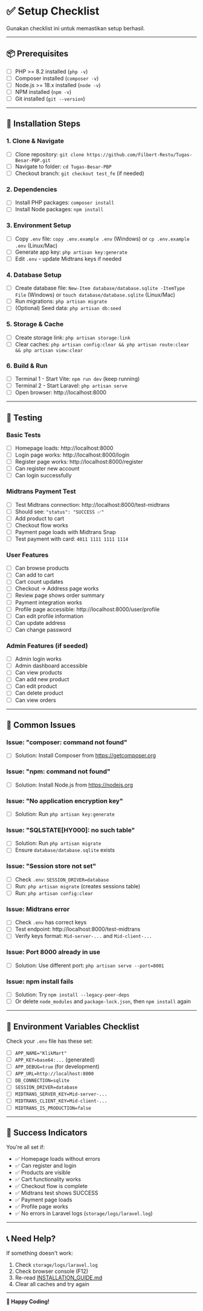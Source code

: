 # ✅ Setup Checklist

Gunakan checklist ini untuk memastikan setup berhasil.

---

## 📦 Prerequisites

- [ ] PHP >= 8.2 installed (`php -v`)
- [ ] Composer installed (`composer -v`)
- [ ] Node.js >= 18.x installed (`node -v`)
- [ ] NPM installed (`npm -v`)
- [ ] Git installed (`git --version`)

---

## 🚀 Installation Steps

### 1. Clone & Navigate

- [ ] Clone repository: `git clone https://github.com/Filbert-Restu/Tugas-Besar-PBP.git`
- [ ] Navigate to folder: `cd Tugas-Besar-PBP`
- [ ] Checkout branch: `git checkout test_fe` (if needed)

### 2. Dependencies

- [ ] Install PHP packages: `composer install`
- [ ] Install Node packages: `npm install`

### 3. Environment Setup

- [ ] Copy `.env` file: `copy .env.example .env` (Windows) or `cp .env.example .env` (Linux/Mac)
- [ ] Generate app key: `php artisan key:generate`
- [ ] Edit `.env` - update Midtrans keys if needed

### 4. Database Setup

- [ ] Create database file: `New-Item database/database.sqlite -ItemType File` (Windows) or `touch database/database.sqlite` (Linux/Mac)
- [ ] Run migrations: `php artisan migrate`
- [ ] (Optional) Seed data: `php artisan db:seed`

### 5. Storage & Cache

- [ ] Create storage link: `php artisan storage:link`
- [ ] Clear caches: `php artisan config:clear && php artisan route:clear && php artisan view:clear`

### 6. Build & Run

- [ ] Terminal 1 - Start Vite: `npm run dev` (keep running)
- [ ] Terminal 2 - Start Laravel: `php artisan serve`
- [ ] Open browser: http://localhost:8000

---

## 🧪 Testing

### Basic Tests

- [ ] Homepage loads: http://localhost:8000
- [ ] Login page works: http://localhost:8000/login
- [ ] Register page works: http://localhost:8000/register
- [ ] Can register new account
- [ ] Can login successfully

### Midtrans Payment Test

- [ ] Test Midtrans connection: http://localhost:8000/test-midtrans
- [ ] Should see: `"status": "SUCCESS ✅"`
- [ ] Add product to cart
- [ ] Checkout flow works
- [ ] Payment page loads with Midtrans Snap
- [ ] Test payment with card: `4811 1111 1111 1114`

### User Features

- [ ] Can browse products
- [ ] Can add to cart
- [ ] Cart count updates
- [ ] Checkout → Address page works
- [ ] Review page shows order summary
- [ ] Payment integration works
- [ ] Profile page accessible: http://localhost:8000/user/profile
- [ ] Can edit profile information
- [ ] Can update address
- [ ] Can change password

### Admin Features (if seeded)

- [ ] Admin login works
- [ ] Admin dashboard accessible
- [ ] Can view products
- [ ] Can add new product
- [ ] Can edit product
- [ ] Can delete product
- [ ] Can view orders

---

## 🐛 Common Issues

### Issue: "composer: command not found"

- [ ] Solution: Install Composer from https://getcomposer.org

### Issue: "npm: command not found"

- [ ] Solution: Install Node.js from https://nodejs.org

### Issue: "No application encryption key"

- [ ] Solution: Run `php artisan key:generate`

### Issue: "SQLSTATE[HY000]: no such table"

- [ ] Solution: Run `php artisan migrate`
- [ ] Ensure `database/database.sqlite` exists

### Issue: "Session store not set"

- [ ] Check `.env`: `SESSION_DRIVER=database`
- [ ] Run: `php artisan migrate` (creates sessions table)
- [ ] Run: `php artisan config:clear`

### Issue: Midtrans error

- [ ] Check `.env` has correct keys
- [ ] Test endpoint: http://localhost:8000/test-midtrans
- [ ] Verify keys format: `Mid-server-...` and `Mid-client-...`

### Issue: Port 8000 already in use

- [ ] Solution: Use different port: `php artisan serve --port=8001`

### Issue: npm install fails

- [ ] Solution: Try `npm install --legacy-peer-deps`
- [ ] Or delete `node_modules` and `package-lock.json`, then `npm install` again

---

## 📝 Environment Variables Checklist

Check your `.env` file has these set:

- [ ] `APP_NAME="KlikMart"`
- [ ] `APP_KEY=base64:...` (generated)
- [ ] `APP_DEBUG=true` (for development)
- [ ] `APP_URL=http://localhost:8000`
- [ ] `DB_CONNECTION=sqlite`
- [ ] `SESSION_DRIVER=database`
- [ ] `MIDTRANS_SERVER_KEY=Mid-server-...`
- [ ] `MIDTRANS_CLIENT_KEY=Mid-client-...`
- [ ] `MIDTRANS_IS_PRODUCTION=false`

---

## 🎯 Success Indicators

You're all set if:

- ✅ Homepage loads without errors
- ✅ Can register and login
- ✅ Products are visible
- ✅ Cart functionality works
- ✅ Checkout flow is complete
- ✅ Midtrans test shows SUCCESS
- ✅ Payment page loads
- ✅ Profile page works
- ✅ No errors in Laravel logs (`storage/logs/laravel.log`)

---

## 📞 Need Help?

If something doesn't work:

1. Check `storage/logs/laravel.log`
2. Check browser console (F12)
3. Re-read [INSTALLATION_GUIDE.md](./INSTALLATION_GUIDE.md)
4. Clear all caches and try again

---

**🎉 Happy Coding!**
